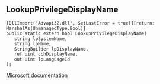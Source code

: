 ## LookupPrivilegeDisplayName

```
[DllImport("Advapi32.dll", SetLastError = true)][return: MarshalAs(UnmanagedType.Bool)]
public static extern bool LookupPrivilegeDisplayName(
   string lpSystemName,
   string lpName,
   StringBuilder lpDisplayName,
   ref uint cchDisplayName,
   out uint lpLanguageId
);
```

[Microsoft documentation](https://docs.microsoft.com/en-us/windows/win32/api/winbase/nf-winbase-lookupprivilegedisplaynamea)
